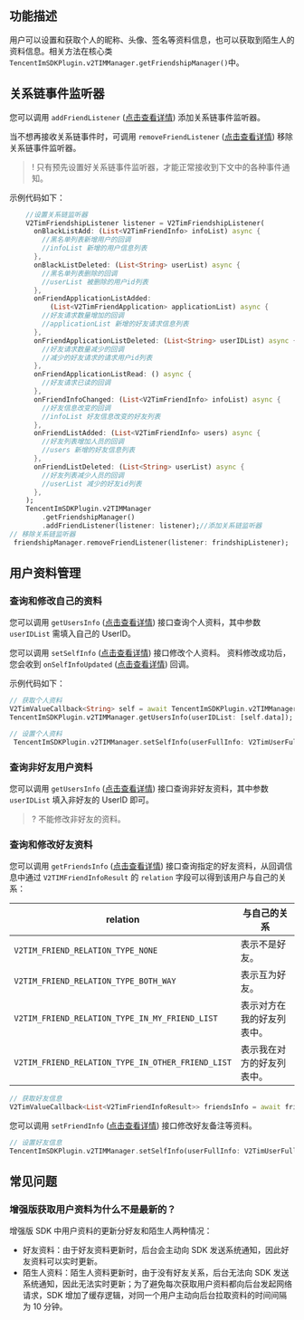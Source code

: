 ## 功能描述
用户可以设置和获取个人的昵称、头像、签名等资料信息，也可以获取到陌生人的资料信息。相关方法在核心类 ` TencentImSDKPlugin.v2TIMManager.getFriendshipManager()`中。


## 关系链事件监听器
您可以调用 `addFriendListener` ([点击查看详情](https://comm.qq.com/im/doc/flutter/zh/SDKAPI/Api/V2TIMFriendshipManager/addFriendListener.html)) 添加关系链事件监听器。

当不想再接收关系链事件时，可调用 `removeFriendListener` ([点击查看详情](https://comm.qq.com/im/doc/flutter/zh/SDKAPI/Api/V2TIMFriendshipManager/removeFriendListener.html)) 移除关系链事件监听器。

> ! 只有预先设置好关系链事件监听器，才能正常接收到下文中的各种事件通知。

示例代码如下：


```dart
    //设置关系链监听器
    V2TimFriendshipListener listener = V2TimFriendshipListener(
      onBlackListAdd: (List<V2TimFriendInfo> infoList) async {
        //黑名单列表新增用户的回调
        //infoList 新增的用户信息列表
      },
      onBlackListDeleted: (List<String> userList) async {
        //黑名单列表删除的回调
        //userList 被删除的用户id列表
      },
      onFriendApplicationListAdded:
          (List<V2TimFriendApplication> applicationList) async {
        //好友请求数量增加的回调
        //applicationList 新增的好友请求信息列表
      },
      onFriendApplicationListDeleted: (List<String> userIDList) async {
        //好友请求数量减少的回调
        //减少的好友请求的请求用户id列表
      },
      onFriendApplicationListRead: () async {
        //好友请求已读的回调
      },
      onFriendInfoChanged: (List<V2TimFriendInfo> infoList) async {
        //好友信息改变的回调
        //infoList 好友信息改变的好友列表
      },
      onFriendListAdded: (List<V2TimFriendInfo> users) async {
        //好友列表增加人员的回调
        //users 新增的好友信息列表
      },
      onFriendListDeleted: (List<String> userList) async {
        //好友列表减少人员的回调
        //userList 减少的好友id列表
      },
    );
    TencentImSDKPlugin.v2TIMManager
        .getFriendshipManager()
        .addFriendListener(listener: listener);//添加关系链监听器
// 移除关系链监听器
 friendshipManager.removeFriendListener(listener: frindshipListener);
```



## 用户资料管理
### 查询和修改自己的资料
您可以调用 `getUsersInfo` ([点击查看详情](https://comm.qq.com/im/doc/flutter/zh/SDKAPI/Api/V2TIMManager/getUsersInfo.html)) 接口查询个人资料，其中参数 `userIDList` 需填入自己的 UserID。

您可以调用 `setSelfInfo` ([点击查看详情](https://comm.qq.com/im/doc/flutter/zh/SDKAPI/Api/V2TIMManager/setSelfInfo.html)) 接口修改个人资料。
资料修改成功后，您会收到 `onSelfInfoUpdated` ([点击查看详情](https://comm.qq.com/im/doc/flutter/zh/SDKAPI/Callback/V2TimUserFullInfoCallback.html)) 回调。

示例代码如下：


```dart
// 获取个人资料
V2TimValueCallback<String> self = await TencentImSDKPlugin.v2TIMManager.getLoginUser();
TencentImSDKPlugin.v2TIMManager.getUsersInfo(userIDList: [self.data]);

// 设置个人资料
 TencentImSDKPlugin.v2TIMManager.setSelfInfo(userFullInfo: V2TimUserFullInfo(nickName: "",role: 0,faceUrl: ""));

```


### 查询非好友用户资料
您可以调用 `getUsersInfo` ([点击查看详情](https://comm.qq.com/im/doc/flutter/zh/SDKAPI/Api/V2TIMManager/getUsersInfo.html)) 接口查询非好友资料，其中参数 `userIDList` 填入非好友的 UserID 即可。

> ? 不能修改非好友的资料。

### 查询和修改好友资料
您可以调用 `getFriendsInfo` ([点击查看详情](https://comm.qq.com/im/doc/flutter/zh/SDKAPI/Api/V2TIMFriendshipManager/getFriendsInfo.html)) 接口查询指定的好友资料，从回调信息中通过 `V2TIMFriendInfoResult` 的 `relation` 字段可以得到该用户与自己的关系：

| relation                                          | 与自己的关系               |
| ------------------------------------------------- | -------------------------- |
| `V2TIM_FRIEND_RELATION_TYPE_NONE`                 | 表示不是好友。             |
| `V2TIM_FRIEND_RELATION_TYPE_BOTH_WAY`             | 表示互为好友。             |
| `V2TIM_FRIEND_RELATION_TYPE_IN_MY_FRIEND_LIST`    | 表示对方在我的好友列表中。 |
| `V2TIM_FRIEND_RELATION_TYPE_IN_OTHER_FRIEND_LIST` | 表示我在对方的好友列表中。 |



```dart
// 获取好友信息
V2TimValueCallback<List<V2TimFriendInfoResult>> friendsInfo = await friendshipManager.getFriendsInfo(userIDList: []);
```


您可以调用 `setFriendInfo` ([点击查看详情](https://comm.qq.com/im/doc/flutter/zh/SDKAPI/Api/V2TIMFriendshipManager/setFriendInfo.html)) 接口修改好友备注等资料。



```dart
// 设置好友信息
TencentImSDKPlugin.v2TIMManager.setSelfInfo(userFullInfo: V2TimUserFullInfo(nickName: "",role: 0,faceUrl: ""));
```


## 常见问题
### 增强版获取用户资料为什么不是最新的？
增强版 SDK 中用户资料的更新分好友和陌生人两种情况：
 - 好友资料：由于好友资料更新时，后台会主动向 SDK 发送系统通知，因此好友资料可以实时更新。
 - 陌生人资料：陌生人资料更新时，由于没有好友关系，后台无法向 SDK 发送系统通知，因此无法实时更新；为了避免每次获取用户资料都向后台发起网络请求，SDK 增加了缓存逻辑，对同一个用户主动向后台拉取资料的时间间隔为 10 分钟。


